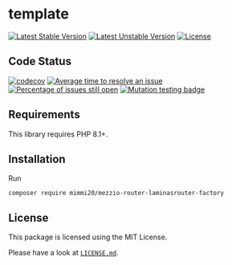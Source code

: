 # template

[![Latest Stable Version](https://poser.pugx.org/mimmi20/mezzio-router-laminasrouter-factory/v/stable?format=flat-square)](https://packagist.org/packages/mimmi20/mezzio-router-laminasrouter-factory)
[![Latest Unstable Version](https://poser.pugx.org/mimmi20/mezzio-router-laminasrouter-factory/v/unstable?format=flat-square)](https://packagist.org/packages/mimmi20/mezzio-router-laminasrouter-factory)
[![License](https://poser.pugx.org/mimmi20/mezzio-router-laminasrouter-factory/license?format=flat-square)](https://packagist.org/packages/mimmi20/mezzio-router-laminasrouter-factory)

## Code Status

[![codecov](https://codecov.io/gh/mimmi20/mezzio-router-laminasrouter-factory/branch/master/graph/badge.svg)](https://codecov.io/gh/mimmi20/mezzio-router-laminasrouter-factory)
[![Average time to resolve an issue](https://isitmaintained.com/badge/resolution/mimmi20/mezzio-router-laminasrouter-factory.svg)](https://isitmaintained.com/project/mimmi20/mezzio-router-laminasrouter-factory "Average time to resolve an issue")
[![Percentage of issues still open](https://isitmaintained.com/badge/open/mimmi20/mezzio-router-laminasrouter-factory.svg)](https://isitmaintained.com/project/mimmi20/mezzio-router-laminasrouter-factory "Percentage of issues still open")
[![Mutation testing badge](https://img.shields.io/endpoint?style=flat&url=https%3A%2F%2Fbadge-api.stryker-mutator.io%2Fgithub.com%2Fmimmi20%2Ftemplate%2Fmaster)](https://dashboard.stryker-mutator.io/reports/github.com/mimmi20/mezzio-router-laminasrouter-factory/master)

## Requirements

This library requires PHP 8.1+.

## Installation

Run

```shell
composer require mimmi20/mezzio-router-laminasrouter-factory
```

## License

This package is licensed using the MIT License.

Please have a look at [`LICENSE.md`](LICENSE.md).
